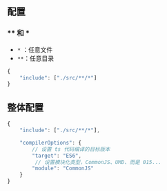 ## 配置

### ** 和 * 

- `*` ：任意文件
- `**`：任意目录

```js
{
    "include": ["./src/**/*"]
}
```

## 整体配置

```js
{
    "include": ["./src/**/*"],

    "compilerOptions": {
        // 设置 ts 代码编译的目标版本
        "target": "ES6",
         // 设置模块化类型，CommonJS、UMD、而是 015...
        "module": "CommonJS"
    }
}
```